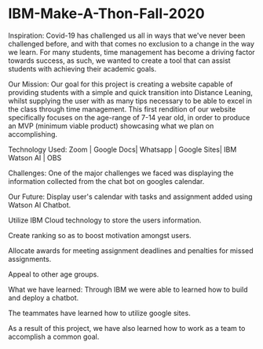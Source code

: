 # IBM-Make-A-Thon-Fall-2020
Inspiration:
Covid-19 has challenged us all in ways that we've never been challenged before, and with that comes no exclusion to a change in the way we learn. For many students, time management has become a driving factor towards success, as such, we wanted to create a tool that can assist students with achieving their academic goals. 

Our Mission:
 Our goal for this project is creating a website capable of providing students with a simple and quick transition into Distance Leaning, whilst supplying the user with as many tips necessary to be able to excel in the class through time management. This first rendition of our website specifically focuses on the age-range of 7-14 year old, in order to produce an MVP (minimum viable product) showcasing what we plan on accomplishing.

Technology Used:
Zoom | Google Docs| Whatsapp | Google Sites| IBM Watson AI | OBS 

Challenges:
One of the major challenges we faced was displaying the information collected from the chat bot on googles calendar.

Our Future:
Display user's calendar with tasks and assignment added using Watson AI Chatbot.

Utilize IBM Cloud technology to store the users information.  

Create ranking so as to boost motivation amongst users.

Allocate awards for meeting assignment deadlines and penalties for missed assignments.

Appeal to other age groups.

What we have learned:
Through IBM we were able to learned how to build and deploy a chatbot.

The teammates have learned how to utilize google sites.

As a result of this project, we have also learned how to work as a team to accomplish a common goal.

